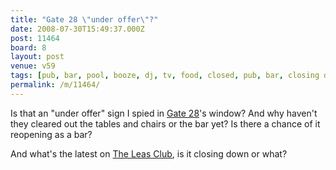 ```yaml
---
title: "Gate 28 \"under offer\"?"
date: 2008-07-30T15:49:37.000Z
post: 11464
board: 8
layout: post
venue: v59
tags: [pub, bar, pool, booze, dj, tv, food, closed, pub, bar, closing down, reopening, gate 28, leas club]
permalink: /m/11464/
---
```

Is that an "under offer" sign I spied in <a href="/wiki/gate+28">Gate 28</a>'s window? And why haven't they cleared out the tables and chairs or the bar yet? Is there a chance of it reopening as a bar?

And what's the latest on <a href="/wiki/leas+club">The Leas Club</a>, is it closing down or what?
